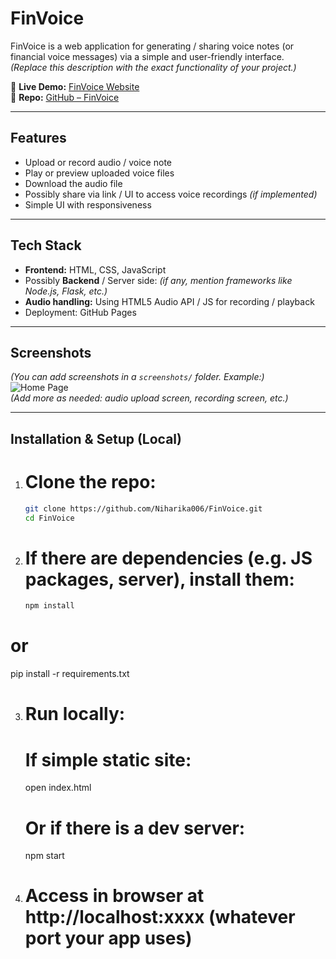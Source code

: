 # FinVoice

FinVoice is a web application for generating / sharing voice notes (or financial voice messages) via a simple and user-friendly interface.  
*(Replace this description with the exact functionality of your project.)*

🔗 **Live Demo:** [FinVoice Website](https://niharika006.github.io/FinVoice/)  
📂 **Repo:** [GitHub – FinVoice](https://github.com/Niharika006/FinVoice)

---

## Features

- Upload or record audio / voice note  
- Play or preview uploaded voice files  
- Download the audio file  
- Possibly share via link / UI to access voice recordings *(if implemented)*  
- Simple UI with responsiveness

---

## Tech Stack

- **Frontend:** HTML, CSS, JavaScript  
- Possibly **Backend** / Server side: *(if any, mention frameworks like Node.js, Flask, etc.)*  
- **Audio handling:** Using HTML5 Audio API / JS for recording / playback  
- Deployment: GitHub Pages

---

## Screenshots

*(You can add screenshots in a `screenshots/` folder. Example:)*  
![Home Page](./screenshots/home.png)  
*(Add more as needed: audio upload screen, recording screen, etc.)*

---

## Installation & Setup (Local)

1. # Clone the repo:  
   ```bash
   git clone https://github.com/Niharika006/FinVoice.git
   cd FinVoice

2. # If there are dependencies (e.g. JS packages, server), install them:
   ```bash
   npm install
  # or
   pip install -r requirements.txt

3. # Run locally:
   # If simple static site:
   open index.html
   # Or if there is a dev server:
   npm start

4. # Access in browser at http://localhost:xxxx (whatever port your app uses)



